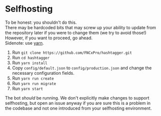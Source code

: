 # Selfhosting
To be honest: you shouldn't do this.  
There may be hardcoded bits that may screw up your ability to update from the repository later if you were to change them (we try to avoid those!)  
However, if you want to proceed, go ahead.  
Sidenote: use [yarn](https://yarnpkg.com).  
1. Run `git clone https://github.com/FNCxPro/hashtagger.git`
2. Run `cd hashtagger`
3. Run `yarn install`
4. Copy `config/default.json` to `config/production.json` and change the necessary configuration fields.
5. Run `yarn run create`
6. Run `yarn run migrate`
7. Run `yarn start`

The bot *should* be running. We don't explicitly make changes to support selfhosting, but open an issue anyway if you are sure this is a problem in the codebase and not one introduced from your selfhosting environment.